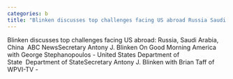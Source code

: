 ```yaml
---
categories: b
title: "Blinken discusses top challenges facing US abroad Russia Saudi Arabia China  ABC News"
---
```

Blinken discusses top challenges facing US abroad: Russia, Saudi Arabia, China&nbsp;&nbsp;ABC NewsSecretary Antony J. Blinken On Good Morning America with George Stephanopoulos - United States Department of State&nbsp;&nbsp;Department of StateSecretary Antony J. Blinken with Brian Taff of WPVI-TV - 